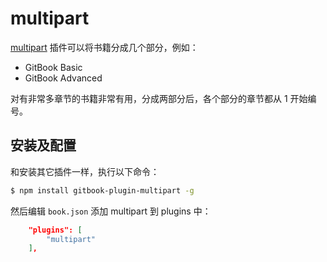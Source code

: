 # multipart

[multipart](https://www.npmjs.com/package/gitbook-plugin-multipart) 插件可以将书籍分成几个部分，例如：

- GitBook Basic
- GitBook Advanced

对有非常多章节的书籍非常有用，分成两部分后，各个部分的章节都从 1 开始编号。

## 安装及配置

和安装其它插件一样，执行以下命令：

```bash
$ npm install gitbook-plugin-multipart -g
```

然后编辑 `book.json` 添加 multipart 到 plugins 中：

```json
    "plugins": [
        "multipart"
    ],
```
